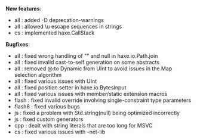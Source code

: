 __New features__:

* all : added -D deprecation-warnings
* all : allowed \u escape sequences in strings
* cs : implemented haxe.CallStack

__Bugfixes__:

* all : fixed wrong handling of "" and null in haxe.io.Path.join
* all : fixed invalid cast-to-self generation on some abstracts
* all : removed @:to Dynamic from UInt to avoid issues in the Map selection algorithm
* all : fixed various issues with UInt
* all : fixed position setter in haxe.io.BytesInput
* all : fixed various issues with member/static extension macros
* flash : fixed invalid override involving single-constraint type parameters
* flash8 : fixed various bugs
* js : fixed a problem with Std.string(null) being optimized incorrectly
* js : fixed custom generators
* cpp : dealt with string literals that are too long for MSVC
* cs : fixed various issues with -net-lib